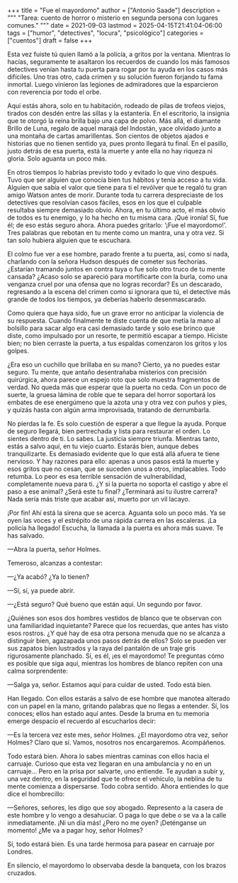 +++
title = "Fue el mayordomo"
author = ["Antonio Saade"]
description = """
  "Tarea: cuento de horror o misterio en segunda persona con lugares comunes."
  """
date = 2021-09-03
lastmod = 2025-04-15T21:41:04-06:00
tags = ["humor", "detectives", "locura", "psicológico"]
categories = ["cuentos"]
draft = false
+++

Esta vez fuiste tú quien llamó a la policía, a gritos por la ventana. Mientras lo hacías, seguramente te asaltaron los recuerdos de cuando los más famosos detectives venían hasta tu puerta para rogar por tu ayuda en los casos más difíciles. Uno tras otro, cada crimen y su solución fueron forjando tu fama inmortal. Luego vinieron las legiones de admiradores que la esparcieron con reverencia por todo el orbe.

Aquí estás ahora, solo en tu habitación, rodeado de pilas de trofeos viejos, tirados con desdén entre las sillas y la estantería. En el escritorio, la insignia que te otorgó la reina brilla bajo una capa de polvo. Más allá, el diamante Brillo de Luna, regalo de aquel marajá del Indostán, yace olvidado junto a una montaña de cartas amarillentas. Son cientos de objetos ajados e historias que no tienen sentido ya, pues pronto llegará tu final. En el pasillo, justo detrás de esa puerta, está la muerte y ante ella no hay riqueza ni gloria.  Solo aguanta un poco más.

En otros tiempos lo habrías previsto todo y evitado lo que vino después. Tuvo que ser alguien que conocía bien tus hábitos y tenía acceso a tu vida. Alguien que sabía el valor que tiene para ti el revólver que te regaló tu gran amigo Watson antes de morir. Durante toda tu carrera despreciaste de los detectives que resolvían casos fáciles, esos en los que el culpable resultaba siempre demasiado obvio. Ahora, en tu último acto, el más obvio de todos es tu enemigo, y lo ha hecho en tu misma cara. ¡Qué ironía! Sí, fue él; de eso estás seguro ahora. Ahora puedes gritarlo: ‘¡Fue el mayordomo!’. Tres palabras que rebotan en tu mente como un mantra, una y otra vez. Si tan solo hubiera alguien que te escuchara.

El colmo fue ver a ese hombre, parado frente a tu puerta, así, como si nada, charlando con la señora Hudson después de cometer sus fechorías. ¿Estarían tramando juntos en contra tuya o fue solo otro truco de tu mente cansada? ¿Acaso solo se apareció para mortificarte con la burla, como una venganza cruel por una ofensa que no logras recordar? Es un descarado, regresando a la escena del crimen como si ignorara que tú, el detective más grande de todos los tiempos, ya deberías haberlo desenmascarado.

Como quiera que haya sido, fue un grave error no anticipar la violencia de su respuesta. Cuando finalmente te diste cuenta de que metía la mano al bolsillo para sacar algo era casi demasiado tarde y solo ese brinco que diste, como impulsado por un resorte, te permitió escapar a tiempo. Hiciste bien; no bien cerraste la puerta, a tus espaldas comenzaron los gritos y los golpes.

¿Era eso un cuchillo que brillaba en su mano? Cierto, ya no puedes estar seguro. Tu mente, que antaño desentrañaba misterios con precisión quirúrgica, ahora parece un espejo roto que solo muestra fragmentos de verdad. No queda más que esperar que la puerta no ceda. Con un poco de suerte, la gruesa lámina de roble que te separa del horror soportará los embates de ese energúmeno que la azota una y otra vez con puños y pies, y quizás hasta con algún arma improvisada, tratando de derrumbarla.

No pierdas la fe. Es solo cuestión de esperar a que llegue la ayuda. Porque de seguro llegará, bien pertrechada y lista para restaurar el orden. Lo sientes dentro de ti. Lo sabes. La justicia siempre triunfa. Mientras tanto, estás a salvo aquí, en tu viejo cuarto. Estarás bien, aunque debes tranquilizarte. Es demasiado evidente que lo que está allá afuera te tiene nervioso. Y hay razones para ello: apenas a unos pasos está la muerte y esos gritos que no cesan, que se suceden unos a otros, implacables. Todo retumba. Lo peor es esa terrible sensación de vulnerabilidad, completamente nueva para ti. ¿Y si la puerta no soporta el castigo y abre el paso a ese animal? ¿Será este tu final? ¿Terminará así tu ilustre carrera? Nada sería más triste que acabar así, muerto por un vil lacayo.

¡Por fin! Ahí está la sirena que se acerca. Aguanta solo un poco más. Ya se oyen las voces y el estrépito de una rápida carrera en las escaleras. ¡La policía ha llegado! Escucha, la llamada a la puerta es ahora más suave. Te has salvado.

—Abra la puerta, señor Holmes.

Temeroso, alcanzas a contestar:

—¿Ya acabó? ¿Ya lo tienen?

—Sí, sí, ya puede abrir.

—¿Está seguro? Qué bueno que están aquí. Un segundo por favor.

¿Quiénes son esos dos hombres vestidos de blanco que te observan con una familiaridad inquietante? Parece que los recuerdas, que antes has visto esos rostros. ¿Y qué hay de esa otra persona menuda que no se alcanza a distinguir bien, agazapada unos pasos detrás de ellos? Solo se pueden ver sus zapatos bien lustrados y la raya del pantalón de un traje gris rigurosamente planchado. Sí, es él, ¡es el mayordomo! Te preguntas cómo es posible que siga aquí, mientras los hombres de blanco repiten con una calma sorprendente:

—Salga ya, señor. Estamos aquí para cuidar de usted. Todo está bien.

Han llegado. Con ellos estarás a salvo de ese hombre que manotea alterado con un papel en la mano, gritando palabras que no llegas a entender. Sí, los conoces; ellos han estado aquí antes. Desde la bruma en tu memoria emerge despacio el recuerdo al escucharlos decir:

—Es la tercera vez este mes, señor Holmes. ¿El mayordomo otra vez, señor Holmes? Claro que sí. Vamos, nosotros nos encargaremos. Acompáñenos.

Todo estará bien. Ahora lo sabes mientras caminas con ellos hacia el carruaje. Curioso que esta vez llegaran en una ambulancia y no en un carruaje... Pero en la prisa por salvarte, uno entiende. Te ayudan a subir y, una vez dentro, en la seguridad que te ofrece el vehículo, la neblina de tu mente comienza a dispersarse. Todo cobra sentido. Ahora entiendes lo que dice el hombrecillo:

—Señores, señores, les digo que soy abogado. Represento a la casera de este hombre y lo vengo a desahuciar. O paga lo que debe o se va a la calle inmediatamente. ¡Ni un día más! ¿Pero no me oyen? ¡Deténganse un momento! ¿Me va a pagar hoy, señor Holmes?

Sí, todo estará bien. Es una tarde hermosa para pasear en carruaje por Londres.

En silencio, el mayordomo lo observaba desde la banqueta, con los brazos cruzados.
